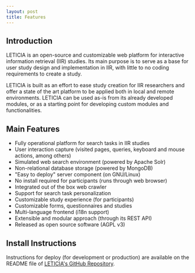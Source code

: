 ```yaml
---
layout: post
title: Features
---
```


## Introduction

LETICIA is an open-source and customizable web platform for interactive information retrieval (IIR) studies. Its main purpose is to serve as a base for user study design and implementation in IIR, with little to no coding requirements to create a study.

LETICIA is built as an effort to ease study creation for IIR researchers and offer a state of the art platform to be applied both in local and remote environments. LETICIA can be used as-is from its already developed modules, or as a starting point for developing custom modules and functionalities.


## Main Features

- Fully operational platform for search tasks in IIR studies
- User interaction capture (visited pages, queries, keyboard and mouse actions, among others)
- Simulated web search environment (powered by Apache Solr)
- Non-relational database storage (powered by MongoDB)
- "Easy to deploy" server component (on GNU/Linux)
- No install required for participants (runs through web browser)
- Integrated out of the box web crawler
- Support for search task personalization
- Customizable study experience (for participants)
- Customizable forms, questionnaires and studies
- Multi-language frontend (i18n support)
- Extensible and modular approach (through its REST API)
- Released as open source software (AGPL v3)


## Install Instructions

Instructions for deploy (for development or production) are available on the README file of [LETICIA's GitHub Repository](https://github.com/dgacitua/leticia).

